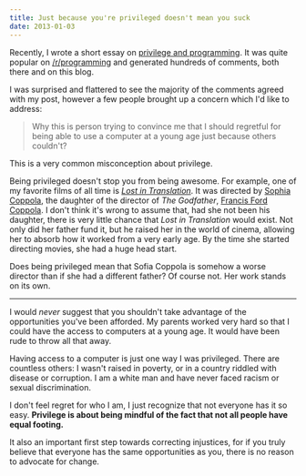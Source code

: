 ```yaml
---
title: Just because you're privileged doesn't mean you suck
date: 2013-01-03
---
```


Recently, I wrote a short essay on [privilege and programming](https://eviltrout.com/2012/12/30/programming-since-i-was-seven.html). It was quite popular on [/r/programming](http://www.reddit.com/r/programming/comments/15ojq6/ive_been_programming_since_i_was_7/) and generated hundreds of comments, both there and on this blog. 

I was surprised and flattered to see the majority of the comments agreed with my post, however a few people brought up a concern which I'd like to address:

> Why this is person trying to convince me that I should regretful for being able to use a computer at a young age just because others couldn't?

This is a very common misconception about privilege. 

Being privileged doesn't stop you from being awesome. For example, one of my favorite films of all time is *[Lost in Translation](http://www.imdb.com/title/tt0335266/)*. It was directed by [Sophia Coppola](http://www.imdb.com/name/nm0001068/), the daughter of the director of *The Godfather*, [Francis Ford Coppola](http://www.imdb.com/name/nm0000338/). I don't think it's wrong to assume that, had she not been his daughter, there is very little chance that *Lost in Translation* would exist. Not only did her father fund it, but he raised her in the world of cinema, allowing her to absorb how it worked from a very early age. By the time she started directing movies, she had a huge head start.

Does being privileged mean that Sofia Coppola is somehow a worse director than if she had a different father? Of course not. Her work stands on its own.

---

I would *never* suggest that you shouldn't take advantage of the opportunities you've been afforded. My parents worked very hard so that I could have the access to computers at a young age. It would have been rude to throw all that away. 

Having access to a computer is just one way I was privileged. There are countless others: I wasn't raised in poverty, or in a country riddled with disease or corruption. I am a white man and have never faced racism or sexual discrimination. 

I don't feel regret for who I am, I just recognize that not everyone has it so easy. **Privilege is about being mindful of the fact that not all people have equal footing.**

It also an important first step towards correcting injustices, for if you truly believe that everyone has the same opportunities as you, there is no reason to advocate for change.

 

